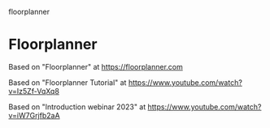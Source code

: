 floorplanner
# Floorplanner

Based on "Floorplanner" at https://floorplanner.com

Based on "Floorplanner Tutorial" at https://www.youtube.com/watch?v=Iz5Zf-VqXq8

Based on "Introduction webinar 2023" at https://www.youtube.com/watch?v=iW7Grjfb2aA
